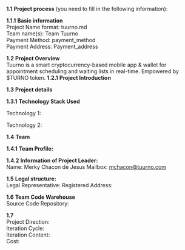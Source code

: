 **1.1** **Project process** (you need to fill in the following information):  

**1.1.1** **Basic information**  
 	Project Name format: tuurno.md  
 	Team name(s): Team Tuurno  
	Payment Method: payment_method  
	Payment Address: Payment_address  
	
**1.2** **Project Overview**  
Tuurno is a smart cryptocurrency-based mobile app & wallet for appointment scheduling and waiting lists in real-time. Empowered by $TURNO token.
**1.2.1** **Project Introduction**

**1.3** **Project details**  

**1.3.1** **Technology Stack Used**  

Technology 1:  

Technology 2:  

 **1.4** **Team**  
 
 **1.4.1** **Team Profile:**  
 
**1.4.2** **Information of Project Leader:**  
Name: Merky Chacon de Jesus
Mailbox: mchacon@tuurno.com

**1.5**   **Legal structure:**  
Legal Representative: 
Registered Address:  

**1.6** **Team Code Warehouse**  
Source Code Repository:  

**1.7**  
	Project Direction:   
	Iteration Cycle:   
	Iteration Content:  
	Cost:

